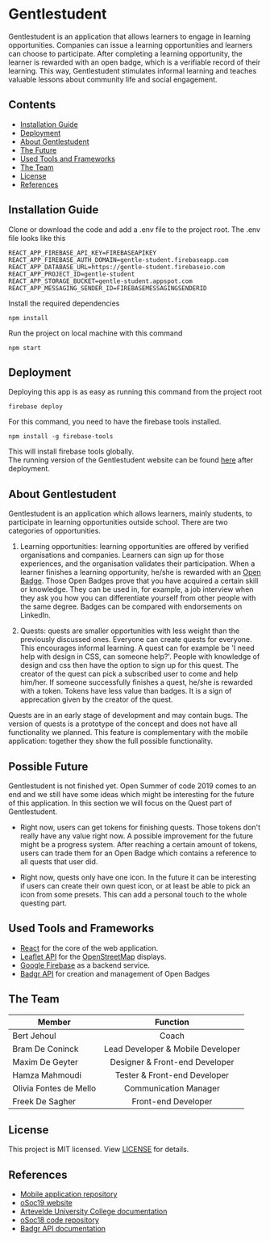 # Gentlestudent
Gentlestudent is an application that allows learners to engage in learning opportunities. Companies can issue a learning opportunities and learners can choose to participate. After completing a learning opportunity, the learner is rewarded with an open badge, which is a verifiable record of their learning. This way, Gentlestudent stimulates informal learning and teaches valuable lessons about community life and social engagement.

## Contents
- [Installation Guide](#installation-guide)
- [Deployment](#deployment)
- [About Gentlestudent](#about-gentlestudent)
- [The Future](#possible-future)
- [Used Tools and Frameworks](#used-tools-and-frameworks)
- [The Team](#the-team)
- [License](#license)
- [References](#references)

## Installation Guide
Clone or download the code and add a .env file to the project root. The .env file looks like this
```
REACT_APP_FIREBASE_API_KEY=FIREBASEAPIKEY
REACT_APP_FIREBASE_AUTH_DOMAIN=gentle-student.firebaseapp.com
REACT_APP_DATABASE_URL=https://gentle-student.firebaseio.com
REACT_APP_PROJECT_ID=gentle-student
REACT_APP_STORAGE_BUCKET=gentle-student.appspot.com
REACT_APP_MESSAGING_SENDER_ID=FIREBASEMESSAGINGSENDERID
```
Install the required dependencies
```
npm install
```
Run the project on local machine with this command
```
npm start
```

## Deployment
Deploying this app is as easy as running this command from the project root
```
firebase deploy
```
For this command, you need to have the firebase tools installed. 
```
npm install -g firebase-tools
```
This will install firebase tools globally. <br>
The running version of the Gentlestudent website can be found [here](https://gentlestudent.gent/) after deployment.

## About Gentlestudent
Gentlestudent is an application which allows learners, mainly students, to participate in learning opportunities outside school. There are two categories of opportunities.

1. Learning opportunities: learning opportunities are offered by verified organisations and companies. Learners can sign up for those experiences, and the organisation validates their participation. When a learner finishes a learning opportunity, he/she is rewarded with an [Open Badge](https://openbadges.org/). Those Open Badges prove that you have acquired a certain skill or knowledge. They can be used in, for example, a job interview when they ask you how you can differentiate yourself from other people with the same degree. Badges can be compared with endorsements on LinkedIn.

2. Quests: quests are smaller opportunities with less weight than the previously discussed ones. Everyone can create quests for everyone. This encourages informal learning. A quest can for example be 'I need help with design in CSS, can someone help?'. People with knowledge of design and css then have the option to sign up for this quest. The creator of the quest can pick a subscribed user to come and help him/her. If someone successfully finishes a quest, he/she is rewarded with a token. Tokens have less value than badges. It is a sign of apprecation given by the creator of the quest.

Quests are in an early stage of development and may contain bugs. The version of quests is a prototype of the concept and does not have all functionality we planned. This feature is complementary with the mobile application: together they show the full possible functionality.

## Possible Future
Gentlestudent is not finished yet. Open Summer of code 2019 comes to an end and we still have some ideas which might be interesting for the future of this application. In this section we will focus on the Quest part of Gentlestudent. 

- Right now, users can get tokens for finishing quests. Those tokens don't really have any value right now. A possible improvement for the future might be a progress system. After reaching a certain amount of tokens, users can trade them for an Open Badge which contains a reference to all quests that user did. 

- Right now, quests only have one icon. In the future it can be interesting if users can create their own quest icon, or at least be able to pick an icon from some presets. This can add a personal touch to the whole questing part.

## Used Tools and Frameworks
- [React](https://reactjs.org/) for the core of the web application.
- [Leaflet API](https://leafletjs.com/) for the [OpenStreetMap](https://www.openstreetmap.org/) displays.
- [Google Firebase](https://firebase.google.com/) as a backend service.
- [Badgr API](https://badgr.io/) for creation and management of Open Badges

## The Team
| Member        | Function          |
| ------------- |:-------------:| 
| Bert Jehoul     | Coach |
| Bram De Coninck    | Lead Developer & Mobile Developer |
| Maxim De Geyter | Designer & Front-end Developer | 
| Hamza Mahmoudi | Tester & Front-end Developer | 
| Olivia Fontes de Mello | Communication Manager | 
| Freek De Sagher | Front-end Developer | 

## License
This project is MIT licensed. View [LICENSE](./LICENSE) for details.

## References
- [Mobile application repository](https://github.com/oSoc19/gentlestudent-mobile)
- [oSoc19 website](https://2019.summerofcode.be/2019/gentlestudent)
- [Artevelde University College documentation](https://drive.google.com/drive/folders/1vkDLn_qmJT_vRxGx8hoCRRXEcHTxpjwi)
- [oSoc18 code repository](https://github.com/oSoc18/gentlestudent)
- [Badgr API documentation](https://api.badgr.io/)
